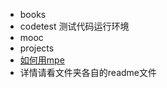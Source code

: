 - books  
- codetest 测试代码运行环境
- mooc 
- projects
- [如何用mpe](https://zhuanlan.zhihu.com/p/56699805)
- 详情请看文件夹各自的readme文件